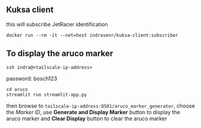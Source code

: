 ## Kuksa client 
this will subscribe JetRacer identification
```
docker run --rm -it --net=host indrasenr/kuksa-client:subscriber
```

## To display the aruco marker
```
ssh indra@<tailscale-ip-address>
```
password: bosch123

```
cd aruco
streamlit run streamlit-app.py
```
then browse to `tailscale-ip-address:8501/aruco_marker_generator`, choose the *Marker ID*, use **Generate and Display Marker** button to display the aruco marker and **Clear Display** button to clear the aruco marker